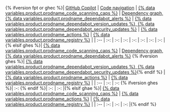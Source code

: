 {% ifversion fpt or ghec %}| [GitHub Copilot](/copilot/overview-of-github-copilot/about-github-copilot-individual#about-github-copilot) | [Code navigation](/repositories/working-with-files/using-files/navigating-code-on-github) | [{% data variables.product.prodname_code_scanning_caps %}](/code-security/code-scanning/introduction-to-code-scanning/about-code-scanning) | [Dependency graph, {% data variables.product.prodname_dependabot_alerts %}](/code-security/supply-chain-security/understanding-your-software-supply-chain/about-the-dependency-graph#supported-package-ecosystems) | [{% data variables.product.prodname_dependabot_version_updates %}, {% data variables.product.prodname_dependabot_security_updates %}](/code-security/dependabot/dependabot-version-updates/about-dependabot-version-updates#supported-repositories-and-ecosystems) | [{% data variables.product.prodname_actions %}](/actions/automating-builds-and-tests/about-continuous-integration#supported-languages) | [{% data variables.product.prodname_registry %}](/packages/learn-github-packages/introduction-to-github-packages#supported-clients-and-formats) |
| :-- | :-: | :-: | :-: | :-: | :-: | :-: | :-: |{% elsif ghes %}| [{% data variables.product.prodname_code_scanning_caps %}](/code-security/code-scanning/introduction-to-code-scanning/about-code-scanning) | [Dependency graph, {% data variables.product.prodname_dependabot_alerts %}](/code-security/supply-chain-security/understanding-your-software-supply-chain/about-the-dependency-graph#supported-package-ecosystems) {% ifversion ghes %}| [{% data variables.product.prodname_dependabot_version_updates %}, {% data variables.product.prodname_dependabot_security_updates %}](/code-security/dependabot/dependabot-version-updates/about-dependabot-version-updates#supported-repositories-and-ecosystems){% endif %} | [{% data variables.product.prodname_actions %}](/actions/automating-builds-and-tests/about-continuous-integration#supported-languages) | [{% data variables.product.prodname_registry %}](/packages/learn-github-packages/introduction-to-github-packages#supported-clients-and-formats) |
| :-- | :-: | :-: {% ifversion ghes %}| :-: {% endif %}| :-: | :-: |{% elsif ghae %}| [{% data variables.product.prodname_code_scanning_caps %}](/code-security/code-scanning/introduction-to-code-scanning/about-code-scanning) | [{% data variables.product.prodname_actions %}](/actions/automating-builds-and-tests/about-continuous-integration#supported-languages) | [{% data variables.product.prodname_registry %}](/packages/learn-github-packages/introduction-to-github-packages#supported-clients-and-formats) |
| :-- | :-: | :-: | :-: |{% endif %}
